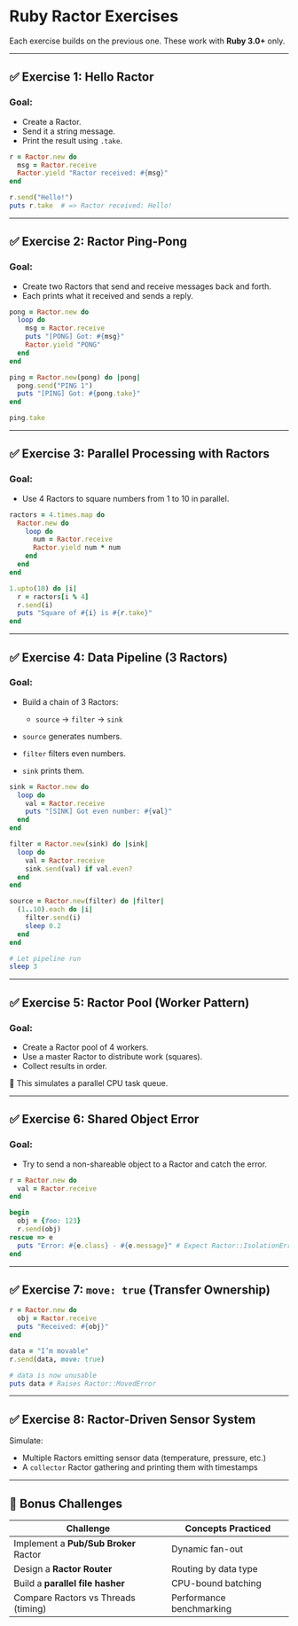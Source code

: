 # Ruby Ractor Exercises

Each exercise builds on the previous one. These work with **Ruby 3.0+** only.

---

## ✅ **Exercise 1: Hello Ractor**

### Goal:

* Create a Ractor.
* Send it a string message.
* Print the result using `.take`.

```ruby
r = Ractor.new do
  msg = Ractor.receive
  Ractor.yield "Ractor received: #{msg}"
end

r.send("Hello!")
puts r.take  # => Ractor received: Hello!
```

---

## ✅ **Exercise 2: Ractor Ping-Pong**

### Goal:

* Create two Ractors that send and receive messages back and forth.
* Each prints what it received and sends a reply.

```ruby
pong = Ractor.new do
  loop do
    msg = Ractor.receive
    puts "[PONG] Got: #{msg}"
    Ractor.yield "PONG"
  end
end

ping = Ractor.new(pong) do |pong|
  pong.send("PING 1")
  puts "[PING] Got: #{pong.take}"
end

ping.take
```

---

## ✅ **Exercise 3: Parallel Processing with Ractors**

### Goal:

* Use 4 Ractors to square numbers from 1 to 10 in parallel.

```ruby
ractors = 4.times.map do
  Ractor.new do
    loop do
      num = Ractor.receive
      Ractor.yield num * num
    end
  end
end

1.upto(10) do |i|
  r = ractors[i % 4]
  r.send(i)
  puts "Square of #{i} is #{r.take}"
end
```

---

## ✅ **Exercise 4: Data Pipeline (3 Ractors)**

### Goal:

* Build a chain of 3 Ractors:

  * `source` → `filter` → `sink`
* `source` generates numbers.
* `filter` filters even numbers.
* `sink` prints them.

```ruby
sink = Ractor.new do
  loop do
    val = Ractor.receive
    puts "[SINK] Got even number: #{val}"
  end
end

filter = Ractor.new(sink) do |sink|
  loop do
    val = Ractor.receive
    sink.send(val) if val.even?
  end
end

source = Ractor.new(filter) do |filter|
  (1..10).each do |i|
    filter.send(i)
    sleep 0.2
  end
end

# Let pipeline run
sleep 3
```

---

## ✅ **Exercise 5: Ractor Pool (Worker Pattern)**

### Goal:

* Create a Ractor pool of 4 workers.
* Use a master Ractor to distribute work (squares).
* Collect results in order.

🧪 This simulates a parallel CPU task queue.

---

## ✅ **Exercise 6: Shared Object Error**

### Goal:

* Try to send a non-shareable object to a Ractor and catch the error.

```ruby
r = Ractor.new do
  val = Ractor.receive
end

begin
  obj = {foo: 123}
  r.send(obj)
rescue => e
  puts "Error: #{e.class} - #{e.message}" # Expect Ractor::IsolationError
end
```

---

## ✅ **Exercise 7: `move: true` (Transfer Ownership)**

```ruby
r = Ractor.new do
  obj = Ractor.receive
  puts "Received: #{obj}"
end

data = "I’m movable"
r.send(data, move: true)

# data is now unusable
puts data # Raises Ractor::MovedError
```

---

## ✅ **Exercise 8: Ractor-Driven Sensor System**

Simulate:

* Multiple Ractors emitting sensor data (temperature, pressure, etc.)
* A `collector` Ractor gathering and printing them with timestamps

---

## 🧠 Bonus Challenges

| Challenge                             | Concepts Practiced       |
| ------------------------------------- | ------------------------ |
| Implement a **Pub/Sub Broker** Ractor | Dynamic fan-out          |
| Design a **Ractor Router**            | Routing by data type     |
| Build a **parallel file hasher**      | CPU-bound batching       |
| Compare Ractors vs Threads (timing)   | Performance benchmarking |
